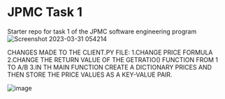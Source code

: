 # JPMC Task 1
Starter repo for task 1 of the JPMC software engineering program
![Screenshot 2023-03-31 054214](https://user-images.githubusercontent.com/82865481/228991928-778d1b44-7224-4802-8466-7776d756def9.png)

CHANGES MADE TO THE CLIENT.PY FILE:
1.CHANGE PRICE FORMULA 
2.CHANGE THE RETURN VALUE OF THE GETRATIO() FUNCTION FROM 1 TO A/B
3.IN TH MAIN FUNCTION CREATE A DICTIONARY PRICES AND THEN STORE THE PRICE VALUES AS A KEY-VALUE PAIR.

![image](https://user-images.githubusercontent.com/82865481/228993537-62f076a2-4813-4913-8214-aac3f858d232.png)


